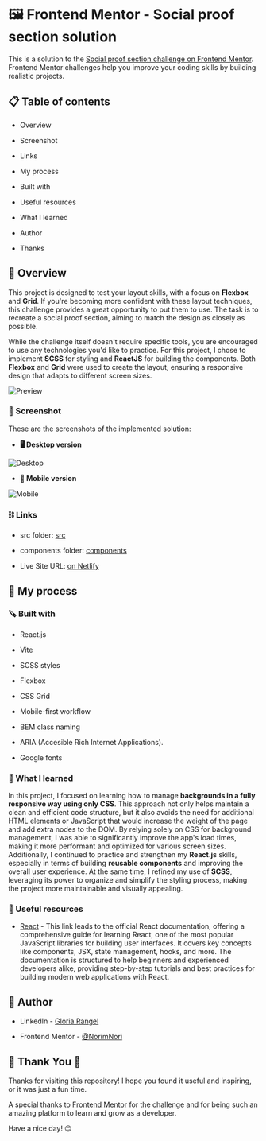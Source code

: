 # 🖼 Frontend Mentor - Social proof section solution

This is a solution to the [Social proof section challenge on Frontend Mentor](https://www.frontendmentor.io/challenges/social-proof-section-6e0qTv_bA). Frontend Mentor challenges help you improve your coding skills by building realistic projects. 

##  📋 Table of contents

-  Overview

-  Screenshot

-  Links

-  My process

-  Built with

-  Useful resources

- What I learned

-  Author

-  Thanks

##  📖 Overview

This project is designed to test your layout skills, with a focus on **Flexbox** and **Grid**. If you're becoming more confident with these layout techniques, this challenge provides a great opportunity to put them to use. The task is to recreate a social proof section, aiming to match the design as closely as possible.

While the challenge itself doesn't require specific tools, you are encouraged to use any technologies you'd like to practice. For this project, I chose to implement **SCSS** for styling and **ReactJS** for building the components. Both **Flexbox** and **Grid** were used to create the layout, ensuring a responsive design that adapts to different screen sizes.

![Preview](./src/assets/images/desktop-preview.jpg)

###  📸 Screenshot

These are the screenshots of the implemented solution:

-  **🖥️ Desktop version**

![Desktop](/public/social_desktop.png)

-  **📱 Mobile version**

![Mobile](/public/social_mobile.png)


###  ⛓️ Links

-  src folder: [src](https://github.com/NorimNori/social-proof-section/tree/main/src)

-  components folder: [components](https://github.com/NorimNori/social-proof-section/tree/main/src/components)

-  Live Site URL: [on Netlify](https://social-proof-section-by-gr.netlify.app/)

##  📌 My process

###  🪚 Built with

-  React.js

-  Vite

-  SCSS styles

-  Flexbox

-  CSS Grid

-  Mobile-first workflow

-  BEM class naming 

-  ARIA (Accesible Rich Internet Applications).

-  Google fonts

###  🔬 What I learned

In this project, I focused on learning how to manage **backgrounds in a fully responsive way using only CSS**. This approach not only helps maintain a clean and efficient code structure, but it also avoids the need for additional HTML elements or JavaScript that would increase the weight of the page and add extra nodes to the DOM. By relying solely on CSS for background management, I was able to significantly improve the app's load times, making it more performant and optimized for various screen sizes. Additionally, I continued to practice and strengthen my **React.js** skills, especially in terms of building **reusable components** and improving the overall user experience. At the same time, I refined my use of **SCSS**, leveraging its power to organize and simplify the styling process, making the project more maintainable and visually appealing.

###  📝 Useful resources

-  [React](https://es.react.dev/learn) -  This link leads to the official React documentation, offering a comprehensive guide for learning React, one of the most popular JavaScript libraries for building user interfaces. It covers key concepts like components, JSX, state management, hooks, and more. The documentation is structured to help beginners and experienced developers alike, providing step-by-step tutorials and best practices for building modern web applications with React.

##  👋 Author

-  LinkedIn - [Gloria Rangel](https://www.linkedin.com/in/gloria-rangel-06b960306/)

-  Frontend Mentor - [@NorimNori](https://www.frontendmentor.io/profile/NorimNori)


##  🌟 Thank You 🌟

Thanks for visiting this repository! I hope you found it useful and inspiring, or it was just a fun time.

A special thanks to [Frontend Mentor](https://www.frontendmentor.io) for the challenge and for being such an amazing platform to learn and grow as a developer.

Have a nice day! 😊